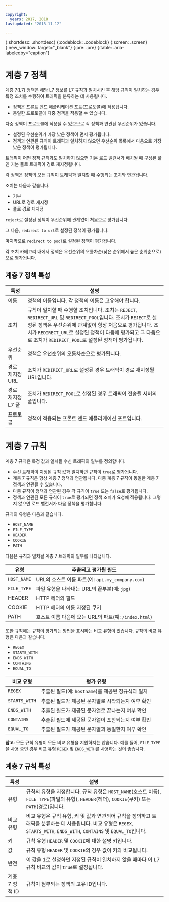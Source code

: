 ```yaml
---

copyright:
  years: 2017, 2018
lastupdated: "2018-11-12"

---
```


{:shortdesc: .shortdesc}
{:codeblock: .codeblock}
{:screen: .screen}
{:new_window: target="_blank"}
{:pre: .pre}
{:table: .aria-labeledby="caption"}

# 계층 7 정책

계층 7(L7) 정책은 해당 L7 정보를 L7 규칙과 일치시킨 후 해당 규칙이 일치하는 경우 특정 조치를 수행하여 트래픽을 분류하는 데 사용됩니다. 

* 정책은 프론트 엔드 애플리케이션 포트(프로토콜)에 적용됩니다. 
* 동일한 프로토콜에 다중 정책을 적용할 수 있습니다.

다중 정책이 프로토콜에 적용될 수 있으므로 각 정책과 연관된 우선순위가 있습니다. 

* 설정된 우선순위가 가장 낮은 정책이 먼저 평가됩니다. 
* 정책과 연관된 규칙이 트래픽과 일치하지 않으면 우선순위 목록에서 다음으로 가장 낮은 정책이 평가됩니다. 

트래픽이 어떤 정책 규칙과도 일치하지 않으면 기본 로드 밸런서가 배치될 때 구성된 풀인 기본 풀로 트래픽이 경로 재지정됩니다.

각 정책은 정책의 모든 규칙이 트래픽과 일치할 때 수행되는 조치와 연관됩니다.

조치는 다음과 같습니다.

- 거부 
- URL로 경로 재지정
- 풀로 경로 재지정 

`reject`로 설정된 정책이 우선순위에 관계없이 처음으로 평가됩니다.

그 다음, `redirect to url`로 설정된 정책이 평가됩니다.

마지막으로 `redirect to pool`로 설정된 정책이 평가됩니다.

각 조치 카테고리 내에서 정책은 우선순위의 오름차순(낮은 순위에서 높은 순위순으로)으로 평가됩니다.

## 계층 7 정책 특성

특성 |설명
------------- | -------------
이름 |정책의 이름입니다. 각 정책의 이름은 고유해야 합니다. 
조치 |규칙이 일치할 때 수행할 조치입니다. 조치는 `REJECT`, `REDIRECT_URL` 및 `REDIRECT_POOL`입니다. 조치가 `REJECT`로 설정된 정책은 우선순위에 관계없이 항상 처음으로 평가됩니다. 조치가 `REDIRECT_URL`로 설정된 정책이 다음에 평가되고 그 다음으로 조치가 `REDIRECT_POOL`로 설정된 정책이 평가됩니다. 
우선순위 |정책은 우선순위의 오름차순으로 평가됩니다. 
경로 재지정 URL |조치가 `REDIRECT_URL`로 설정된 경우 트래픽이 경로 재지정될 URL입니다. 
경로 재지정 L7 풀 |조치가 `REDIRECT_POOL`로 설정된 경우 트래픽이 전송될 서버의 풀입니다. 
프로토콜 |정책이 적용되는 프론트 엔드 애플리케이션 포트입니다. 

# 계층 7 규칙
계층 7 규칙은 특정 값과 일치될 수신 트래픽의 일부를 정의합니다.

* 수신 트래픽이 지정된 규칙 값과 일치하면 규칙이 `true`로 평가됩니다.
* 계층 7 규칙은 항상 계층 7 정책과 연관됩니다. 다중 계층 7 규칙이 동일한 계층 7 정책과 연관될 수 있습니다.
* 다중 규칙이 정책과 연관된 경우 각 규칙이 `true` 또는 `false`로 평가됩니다. 
* 정책과 연관된 모든 규칙이 `true`로 평가되면 정책 조치가 요청에 적용됩니다. 그렇지 않으면 로드 밸런서가 다음 정책을 평가합니다.

규칙의 유형은 다음과 같습니다. 

* `HOST_NAME`
* `FILE_TYPE`
* `HEADER`
* `COOKIE`
* `PATH`

다음은 규칙과 일치될 계층 7 트래픽의 일부를 나타냅니다.

유형      |추출되고 평가될 필드 
----------| -----------------------
`HOST_NAME` |URL의 호스트 이름 파트(예: `api.my_company.com`)
`FILE_TYPE` |파일 유형을 나타내는 URL의 끝부분(예: `jpg`)
HEADER    |HTTP 헤더의 필드
COOKIE    |HTTP 헤더의 이름 지정된 쿠키 
PATH      |호스트 이름 다음에 오는 URL의 파트(예: `/index.html`)

또한 규칙에는 규칙이 평가되는 방법을 표시하는 비교 유형이 있습니다.
규칙의 비교 유형은 다음과 같습니다. 

* `REGEX`
* `STARTS_WITH`
* `ENDS_WITH`
* `CONTAINS`
* `EQUAL_TO`

비교 유형 |평가 유형 
----------------|---------------------
`REGEX`           |추출된 필드(예: `hostname`)를 제공된 정규식과 일치 
`STARTS_WITH`     |추출된 필드가 제공된 문자열로 시작되는지 여부 확인 
`ENDS_WITH`       |추출된 필드가 제공된 문자열로 끝나는지 여부 확인 
`CONTAINS`        |추출된 필드에 제공된 문자열이 포함되는지 여부 확인 
`EQUAL_TO`        |추출된 필드가 제공된 문자열과 동일한지 여부 확인 

**참고**: 모든 규칙 유형이 모든 비교 유형을 지원하지는 않습니다. 예를 들어, `FILE_TYPE`을 사용 중인 경우 비교 유형 `REGEX` 및 `ENDS_WITH`를 사용하는 것이 좋습니다.

## 계층 7 규칙 특성

특성 |설명
------------- | -------------
유형 |규칙의 유형을 지정합니다. 규칙 유형은 `HOST_NAME`(호스트 이름), `FILE_TYPE`(파일의 유형), `HEADER`(헤더), `COOKIE`(쿠키) 또는 `PATH`(경로)입니다. 
비교 유형 |비교 유형은 규칙 유형, 키 및 값과 연관되어 규칙을 정의하고 트래픽을 분류하는 데 사용됩니다. 비교 유형은 `REGEX`, `STARTS_WITH`, `ENDS_WITH`, `CONTAINS` 및 `EQUAL_TO`입니다. 
키 |규칙 유형 `HEADER` 및 `COOKIE`에 대한 설명 키입니다. 
값 |규칙 유형 `HEADER` 및 `COOKIE`의 경우 값이 키와 비교됩니다. 
반전 |이 값을 1로 설정하면 지정된 규칙이 일치하지 않을 때마다 이 L7 규칙 비교의 값이 `true`로 설정됩니다. 
계층 7 정책 ID |규칙이 첨부되는 정책의 고유 ID입니다. 
